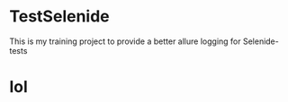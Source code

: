 # TestSelenide
This is my training project to provide a better allure logging for Selenide-tests

# lol